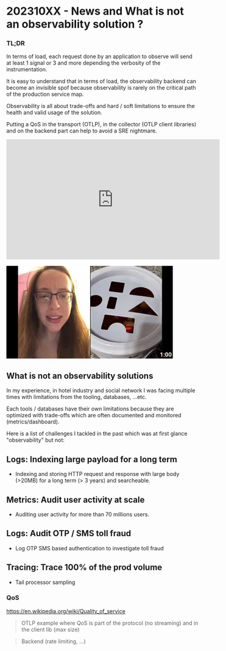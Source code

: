 # 202310XX - News and What is not an observability solution ?

### TL;DR
In terms of load, each request done by an application to observe will send at least 1 signal or 3 and more depending the verbosity of the instrumentation.

It is easy to understand that in terms of load, the observability backend can become an invisible spof because observability is rarely on the critical path of the production service map.

Observability is all about trade-offs and hard / soft limitations to ensure the health and valid usage of the solution.

Putting a QoS in the transport (OTLP), in the collector (OTLP client libraries) and on the backend part can help to avoid a SRE nightmare.

<iframe width="560" height="315" src="https://www.youtube.com/embed/rZ3ETK7-ZM8?si=DtdEOm7lkF3aaiiT" title="YouTube video player" frameborder="0" allow="accelerometer; autoplay; clipboard-write; encrypted-media; gyroscope; picture-in-picture; web-share" allowfullscreen></iframe>

[![Shapes the wrong way](./Shapes_the_wrong_way.png)](https://www.youtube.com/watch?v=rZ3ETK7-ZM8)

## What is not an observability solutions

In my experience, in hotel industry and social network I was facing multiple times with limitations from the tooling, databases, ...etc.

Each tools / databases have their own limitations because they are optimized with trade-offs which are often documented and monitored (metrics/dashboard).

Here is a list of challenges I tackled in the past which was at first glance "observability" but not:

## Logs: Indexing large payload for a long term
- Indexing and storing HTTP request and response with large body (>20MB) for a long term (> 3 years) and searcheable.
## Metrics: Audit user activity at scale
- Auditing user activity for more than 70 millions users.
## Logs: Audit OTP / SMS toll fraud 
- Log OTP SMS based authentication to investigate toll fraud

## Tracing: Trace 100% of the prod volume
- Tail processor sampling

### QoS
https://en.wikipedia.org/wiki/Quality_of_service

> OTLP example where QoS is part of the protocol (no streaming) and in the client lib (max size)

> Backend (rate limiting, ...)